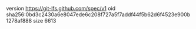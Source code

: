 version https://git-lfs.github.com/spec/v1
oid sha256:0bd3c2430a6e8047ede6c208f727a5f7addf44f5b62d6f4523e900b1278af888
size 6613
